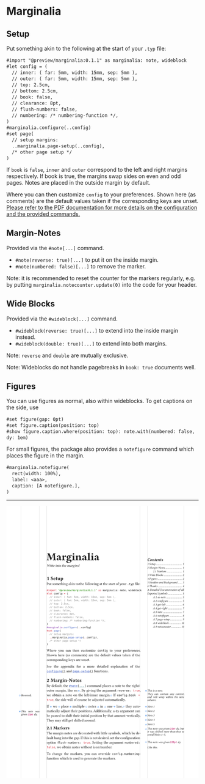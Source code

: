 # Marginalia

## Setup

Put something akin to the following at the start of your `.typ` file:

```typ
#import "@preview/marginalia:0.1.1" as marginalia: note, wideblock
#let config = (
  // inner: ( far: 5mm, width: 15mm, sep: 5mm ),
  // outer: ( far: 5mm, width: 15mm, sep: 5mm ),
  // top: 2.5cm,
  // bottom: 2.5cm,
  // book: false,
  // clearance: 8pt,
  // flush-numbers: false,
  // numbering: /* numbering-function */,
)
#marginalia.configure(..config)
#set page(
  // setup margins:
  ..marginalia.page-setup(..config),
  /* other page setup */
)
```

If `book` is `false`, `inner` and `outer` correspond to the left and right
margins respectively. If book is true, the margins swap sides on even and odd
pages. Notes are placed in the outside margin by default.

Where you can then customize `config` to your preferences. Shown here (as
comments) are the default values taken if the corresponding keys are unset.
[Please refer to the PDF documentation for more details on the configuration and the provided commands.](https://github.com/nleanba/typst-marginalia/blob/main/Marginalia.pdf)

## Margin-Notes

Provided via the `#note[...]` command.

- `#note(reverse: true)[...]` to put it on the inside margin.
- `#note(numbered: false)[...]` to remove the marker.

Note: it is recommended to reset the counter for the markers regularly, e.g. by
putting `marginalia.notecounter.update(0)` into the code for your header.

## Wide Blocks

Provided via the `#wideblock[...]` command.

- `#wideblock(reverse: true)[...]` to extend into the inside margin instead.
- `#wideblock(double: true)[...]` to extend into both margins.

Note: `reverse` and `double` are mutually exclusive.

Note: Wideblocks do not handle pagebreaks in `book: true` documents well.

## Figures

You can use figures as normal, also within wideblocks.
To get captions on the side, use
```typ
#set figure(gap: 0pt)
#set figure.caption(position: top)
#show figure.caption.where(position: top): note.with(numbered: false, dy: 1em)
```

For small figures, the package also provides a `notefigure` command which places the figure in the margin.
```typ
#marginalia.notefigure(
  rect(width: 100%),
  label: <aaa>,
  caption: [A notefigure.],
)
```

-------


[![first page of the documentation](https://github.com/nleanba/typst-marginalia/raw/refs/heads/main/preview.svg)](https://github.com/nleanba/typst-marginalia/blob/main/Marginalia.pdf)

